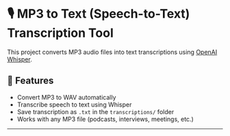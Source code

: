 # 🎙️ MP3 to Text (Speech-to-Text) Transcription Tool

This project converts MP3 audio files into text transcriptions using [OpenAI Whisper](https://github.com/openai/whisper).

## 📌 Features

- Convert MP3 to WAV automatically
- Transcribe speech to text using Whisper
- Save transcription as `.txt` in the `transcriptions/` folder
- Works with any MP3 file (podcasts, interviews, meetings, etc.)

---
